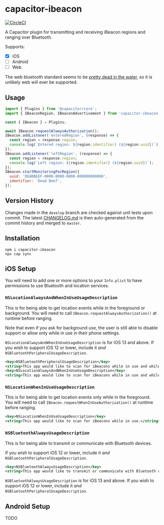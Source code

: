 # capacitor-ibeacon

[![CircleCI](https://circleci.com/gh/RangerRick/capacitor-ibeacon/tree/master.svg?style=svg)](https://circleci.com/gh/RangerRick/capacitor-ibeacon/tree/master)

A Capacitor plugin for transmitting and receiving iBeacon regions and ranging over Bluetooth.

Supports:

* [x] iOS
* [ ] Android
* [ ] Web

The web bluetooth standard seems to be [pretty dead in the water](https://github.com/WebBluetoothCG/web-bluetooth/blob/master/implementation-status.md), so it is unlikely web will ever be supported.

## Usage

```javascript
import { Plugins } from '@capacitor/core';
import { IBeaconRegion, IBeaconAdvertisement } from 'capacitor-ibeacon';

const { IBeacon } = Plugins;

await IBeacon.requestAlwaysAuthorization();
IBeacon.addListener('enteredRegion', (response) => {
  const region = response.region;
  console.log(`Entered region: ${region.identifier} (${region.uuid})`);
});
IBeacon.addListener('leftRegion', (response) => {
  const region = response.region;
  console.log(`Left region: ${region.identifier} (${region.uuid})`);
});
IBeacon.startMonitoringForRegion({
  uuid: 'DEADBEEF-0000-0000-0000-000000000000',
  identifier: 'Dead Beef',
});
```

## Version History

Changes made in the `develop` branch are checked against unit tests upon commit.
The latest [CHANGELOG.md](https://github.com/RangerRick/capacitor-ibeacon/blob/master/CHANGELOG.md) is then auto-generated from the commit history and merged to `master`.

## Installation

```shell
npm i capacitor-ibeacon
npx cap sync
```

## iOS Setup

You will need to add one or more options to your `Info.plist` to have permissions to use Bluetooth and location services.

### `NSLocationAlwaysAndWhenInUseUsageDescription`

This is for being able to get location events while in the foreground or background.
You will need to call `IBeacon.requestAlwaysAuthorization()` at runtime before ranging.

Note that even if you ask for background use, the user is still able to disable support
or allow only while in use in their phone settings.

`NSLocationAlwaysAndWhenInUseUsageDescription` is for iOS 13 and above.
If you wish to support iOS 12 or lower, include it _and_ `NSBluetoothPeripheralUsageDescription`.

```xml
<key>NSBluetoothPeripheralUsageDescription</key>
<string>This app would like to scan for iBeacons while in use and while in the background.</string>
<key>NSLocationAlwaysAndWhenInUseUsageDescription</key>
<string>This app would like to scan for iBeacons while in use and while in the background.</string>
```

### `NSLocationWhenInUseUsageDescription`

This is for being able to get location events only while in the foreground.
You will need to call `IBeacon.requestWhenInUseAuthorization()` at runtime before ranging.

```xml
<key>NSLocationWhenInUseUsageDescription</key>
<string>This app would like to scan for iBeacons while in use.</string>
```

### `NSBluetoothAlwaysUsageDescription`

This is for being able to transmit or communicate with Bluetooth devices.

If you wish to support iOS 12 or lower, include it _and_ `NSBluetoothPeripheralUsageDescription`.

```xml
<key>NSBluetoothAlwaysUsageDescription</key>
<string>This app would like to transmit or communicate with Bluetooth devices.</string>
```

`NSBluetoothAlwaysUsageDescription` is for iOS 13 and above.
If you wish to support iOS 12 or lower, include it _and_ `NSBluetoothPeripheralUsageDescription`.

## Android Setup

TODO
